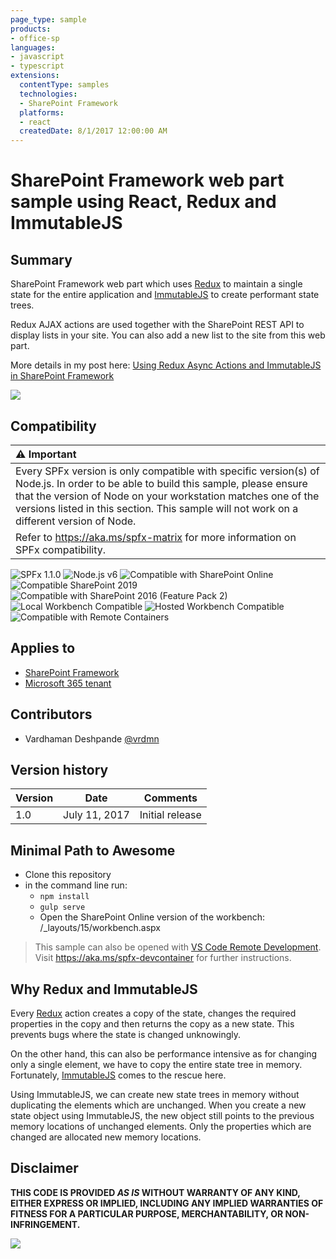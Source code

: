 ```yaml
---
page_type: sample
products:
- office-sp
languages:
- javascript
- typescript
extensions:
  contentType: samples
  technologies:
  - SharePoint Framework
  platforms:
  - react
  createdDate: 8/1/2017 12:00:00 AM
---
```

# SharePoint Framework web part sample using React, Redux and ImmutableJS

## Summary
SharePoint Framework web part which uses [Redux](http://redux.js.org/) to maintain a single state for the entire application and [ImmutableJS](https://facebook.github.io/immutable-js/) to create performant state trees.

Redux AJAX actions are used together with the SharePoint REST API to display lists in your site. You can also add a new list to the site from this web part.

More details in my post here: [Using Redux Async Actions and ImmutableJS in SharePoint Framework](http://www.vrdmn.com/2017/07/using-redux-async-actions-and.html)

![](https://raw.githubusercontent.com/vman/sp-dev-fx-webparts/master/samples/react-redux-async-immutablejs/assets/react-redux-immutable.gif)


## Compatibility

| :warning: Important          |
|:---------------------------|
| Every SPFx version is only compatible with specific version(s) of Node.js. In order to be able to build this sample, please ensure that the version of Node on your workstation matches one of the versions listed in this section. This sample will not work on a different version of Node.|
|Refer to <https://aka.ms/spfx-matrix> for more information on SPFx compatibility.   |

![SPFx 1.1.0](https://img.shields.io/badge/SPFx-1.1.0-green.svg)
![Node.js v6](https://img.shields.io/badge/Node.js-v6-green.svg) 
![Compatible with SharePoint Online](https://img.shields.io/badge/SharePoint%20Online-Compatible-green.svg)
![Compatible SharePoint 2019](https://img.shields.io/badge/SharePoint%20Server%202019-Compatible-green.svg)
![Compatible with SharePoint 2016 (Feature Pack 2)](https://img.shields.io/badge/SharePoint%20Server%202016%20(Feature%20Pack%202)-Compatible-green.svg)
![Local Workbench Compatible](https://img.shields.io/badge/Local%20Workbench-Compatible-green.svg)
![Hosted Workbench Compatible](https://img.shields.io/badge/Hosted%20Workbench-Compatible-green.svg)
![Compatible with Remote Containers](https://img.shields.io/badge/Remote%20Containers-Compatible-green.svg)

## Applies to

* [SharePoint Framework](https://learn.microsoft.com/sharepoint/dev/spfx/sharepoint-framework-overview)
* [Microsoft 365 tenant](https://learn.microsoft.com/sharepoint/dev/spfx/set-up-your-development-environment)

## Contributors

* Vardhaman Deshpande [@vrdmn](https://twitter.com/vrdmn)

## Version history

Version|Date|Comments
-------|----|--------
1.0|July 11, 2017|Initial release


## Minimal Path to Awesome

- Clone this repository
- in the command line run:
  - `npm install`
  - `gulp serve`
  - Open the SharePoint Online version of the workbench: /_layouts/15/workbench.aspx

>  This sample can also be opened with [VS Code Remote Development](https://code.visualstudio.com/docs/remote/remote-overview). Visit https://aka.ms/spfx-devcontainer for further instructions.

## Why Redux and ImmutableJS
Every [Redux](http://redux.js.org/) action creates a copy of the state, changes the required properties in the copy and then returns the copy as a new state. This prevents bugs where the state is changed unknowingly. 

On the other hand, this can also be performance intensive as for changing only a single element, we have to copy the entire state tree in memory. Fortunately, [ImmutableJS](https://facebook.github.io/immutable-js/) comes to the rescue here.

Using ImmutableJS, we can create new state trees in memory without duplicating the elements which are unchanged. When you create a new state object using ImmutableJS, the new object still points to the previous memory locations of unchanged elements. Only the properties which are changed are allocated new memory locations.


## Disclaimer

**THIS CODE IS PROVIDED *AS IS* WITHOUT WARRANTY OF ANY KIND, EITHER EXPRESS OR IMPLIED, INCLUDING ANY IMPLIED WARRANTIES OF FITNESS FOR A PARTICULAR PURPOSE, MERCHANTABILITY, OR NON-INFRINGEMENT.**


<img src="https://m365-visitor-stats.azurewebsites.net/sp-dev-fx-webparts/samples/react-redux-async-immutablejs" />
